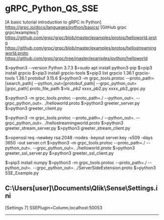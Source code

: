 # gRPC_Python_QS_SSE

[A basic tutorial introduction to gRPC in Python]
https://grpc.io/docs/languages/python/basics/
[GitHub grpc grpc/examples/]
https://github.com/grpc/grpc/blob/master/examples/protos/helloworld.proto
https://github.com/grpc/grpc/blob/master/examples/protos/hellostreamingworld.proto
https://github.com/grpc/grpc/tree/master/examples/python/helloworld


$>python3 --version
  Python 3.7.3
$>sudo apt install python3-pip
$>pip3 install grpcio
$>pip3 install grpcio-tools
$>pip3 list
  grpcio        1.36.1
  grpcio-tools  1.36.1
  protobuf      3.15.6
$>python3 -m grpc_tools.protoc --proto_path=[search_path] --python_out=[protobuf_path] --grpc_python_out=[grpc_path] proto_file_path
$>ls *_pb2*
  xxxx_pb2.py
  xxxx_pb2_grpc.py


$>python3 -m grpc_tools.protoc --proto_path=./ --python_out=. --grpc_python_out=. ./helloworld.proto
$>python3 greeter_server.py
$>python3 greeter_client.py


$>python3 -m grpc_tools.protoc --proto_path=./ --python_out=. --grpc_python_out=. ./hellostreamingworld.proto
$>python3 greeter_stream_server.py
$>python3 greeter_stream_client.py


$>openssl req -newkey rsa:2048 -nodes -keyout server.key -x509 -days 3650 -out server.crt
$>python3 -m grpc_tools.protoc --proto_path=./ --python_out=. --grpc_python_out=. ./helloworld.proto
$>python3 greeter_ssl_server.py
$>python3 greeter_ssl_client.py


$>pip3 install numpy
$>python3 -m grpc_tools.protoc --proto_path=./ --python_out=. --grpc_python_out=. ./ServerSideExtension.proto
$>python3 SSE_Example.py

C:\Users\[user]\Documents\Qlik\Sense\Settings.ini
------
[Settings 7]
SSEPlugin=Column,localhost:50053

------
